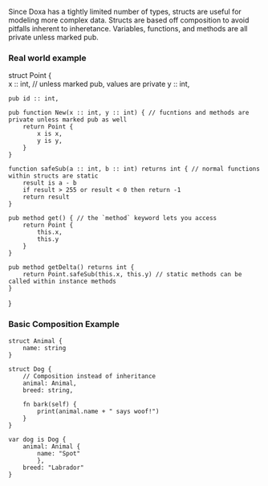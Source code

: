 Since Doxa has a tightly limited number of types, structs are useful for modeling more complex data. Structs are based off composition to avoid pitfalls inherent to inheretance. Variables, functions, and methods are all private unless marked pub.

### Real world example

struct Point {  
    x :: int, // unless marked pub, values are private
    y :: int,

    pub id :: int,

    pub function New(x :: int, y :: int) { // fucntions and methods are private unless marked pub as well
        return Point {
            x is x,
            y is y,
        }
    }

    function safeSub(a :: int, b :: int) returns int { // normal functions within structs are static
        result is a - b
        if result > 255 or result < 0 then return -1
        return result
    }

    pub method get() { // the `method` keyword lets you access 
        return Point {
            this.x,
            this.y
        }
    }

    pub method getDelta() returns int {
        return Point.safeSub(this.x, this.y) // static methods can be called within instance methods
    }

}

### Basic Composition Example

```doxa
struct Animal {
    name: string
}

struct Dog {
    // Composition instead of inheritance
    animal: Animal,
    breed: string,

    fn bark(self) {
        print(animal.name + " says woof!")
    }
}

var dog is Dog {
    animal: Animal {
        name: "Spot"
        },
    breed: "Labrador"
}
```
